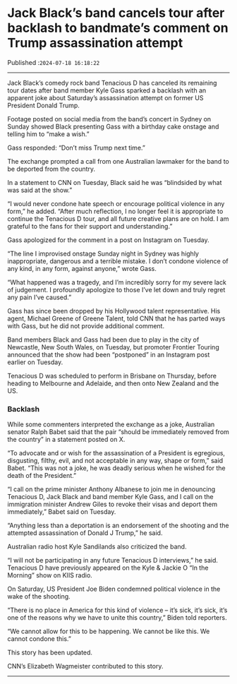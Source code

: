 # Jack Black’s band cancels tour after backlash to bandmate’s comment on Trump assassination attempt

Published :`2024-07-18 16:18:22`

---

Jack Black’s comedy rock band Tenacious D has canceled its remaining tour dates after band member Kyle Gass sparked a backlash with an apparent joke about Saturday’s assassination attempt on former US President Donald Trump.

Footage posted on social media from the band’s concert in Sydney on Sunday showed Black presenting Gass with a birthday cake onstage and telling him to “make a wish.”

Gass responded: “Don’t miss Trump next time.”

The exchange prompted a call from one Australian lawmaker for the band to be deported from the country.

In a statement to CNN on Tuesday, Black said he was “blindsided by what was said at the show.”

“I would never condone hate speech or encourage political violence in any form,” he added. “After much reflection, I no longer feel it is appropriate to continue the Tenacious D tour, and all future creative plans are on hold. I am grateful to the fans for their support and understanding.”

Gass apologized for the comment in a post on Instagram on Tuesday.

“The line I improvised onstage Sunday night in Sydney was highly inappropriate, dangerous and a terrible mistake. I don’t condone violence of any kind, in any form, against anyone,” wrote Gass.

“What happened was a tragedy, and I’m incredibly sorry for my severe lack of judgement. I profoundly apologize to those I’ve let down and truly regret any pain I’ve caused.”

Gass has since been dropped by his Hollywood talent representative. His agent, Michael Greene of Greene Talent, told CNN that he has parted ways with Gass, but he did not provide additional comment.

Band members Black and Gass had been due to play in the city of Newcastle, New South Wales, on Tuesday, but promoter Frontier Touring announced that the show had been “postponed” in an Instagram post earlier on Tuesday.

Tenacious D was scheduled to perform in Brisbane on Thursday, before heading to Melbourne and Adelaide, and then onto New Zealand and the US.

### Backlash

While some commenters interpreted the exchange as a joke, Australian senator Ralph Babet said that the pair “should be immediately removed from the country” in a statement posted on X.

“To advocate and or wish for the assassination of a President is egregious, disgusting, filthy, evil, and not acceptable in any way, shape or form,” said Babet. “This was not a joke, he was deadly serious when he wished for the death of the President.”

“I call on the prime minister Anthony Albanese to join me in denouncing Tenacious D, Jack Black and band member Kyle Gass, and I call on the immigration minister Andrew Giles to revoke their visas and deport them immediately,” Babet said on Tuesday.

“Anything less than a deportation is an endorsement of the shooting and the attempted assassination of Donald J Trump,” he said.

Australian radio host Kyle Sandilands also criticized the band.

“I will not be participating in any future Tenacious D interviews,” he said. Tenacious D have previously appeared on the Kyle & Jackie O “In the Morning” show on KIIS radio.

On Saturday, US President Joe Biden condemned political violence in the wake of the shooting.

“There is no place in America for this kind of violence – it’s sick, it’s sick, it’s one of the reasons why we have to unite this country,” Biden told reporters.

“We cannot allow for this to be happening. We cannot be like this. We cannot condone this.”

This story has been updated.

CNN’s Elizabeth Wagmeister contributed to this story.

---

